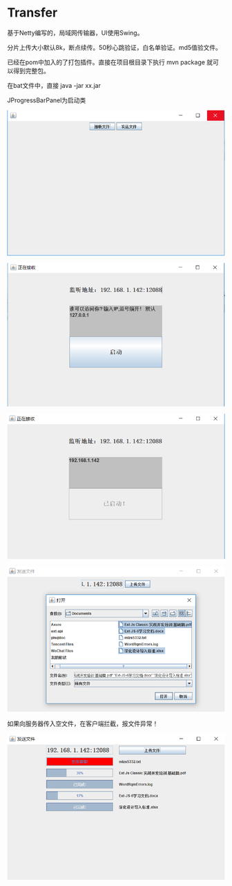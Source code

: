 # Transfer
基于Netty编写的，局域网传输器，UI使用Swing。

分片上传大小默认8k，断点续传。50秒心跳验证，白名单验证。md5值验文件。

已经在pom中加入的了打包插件。直接在项目根目录下执行 mvn package 就可以得到完整包。

在bat文件中，直接 java -jar xx.jar

JProgressBarPanel为启动类

![image](https://github.com/18920522006/Transfer/blob/master/src/main/resources/image/首页.png)

![image](https://github.com/18920522006/Transfer/blob/master/src/main/resources/image/发布服务.png)

![image](https://github.com/18920522006/Transfer/blob/master/src/main/resources/image/启动服务.png)

![image](https://github.com/18920522006/Transfer/blob/master/src/main/resources/image/上传.png)

如果向服务器传入空文件，在客户端拦截，报文件异常！

![image](https://github.com/18920522006/Transfer/blob/master/src/main/resources/image/上传进度.png)
